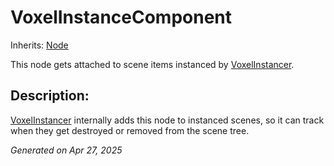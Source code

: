 # VoxelInstanceComponent

Inherits: [Node](https://docs.godotengine.org/en/stable/classes/class_node.html)

This node gets attached to scene items instanced by [VoxelInstancer](VoxelInstancer.md).

## Description: 

[VoxelInstancer](VoxelInstancer.md) internally adds this node to instanced scenes, so it can track when they get destroyed or removed from the scene tree.

_Generated on Apr 27, 2025_
